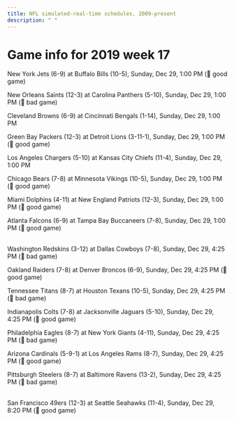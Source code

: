 ```yaml
---
title: NFL simulated-real-time schedules, 2009-present
description: " "
---
```


# Game info for 2019 week 17

New York Jets (6-9) at Buffalo Bills (10-5), Sunday, Dec 29, 1:00 PM (:football: good game)

New Orleans Saints (12-3) at Carolina Panthers (5-10), Sunday, Dec 29, 1:00 PM (:red_circle: bad game)

Cleveland Browns (6-9) at Cincinnati Bengals (1-14), Sunday, Dec 29, 1:00 PM

Green Bay Packers (12-3) at Detroit Lions (3-11-1), Sunday, Dec 29, 1:00 PM (:football: good game)

Los Angeles Chargers (5-10) at Kansas City Chiefs (11-4), Sunday, Dec 29, 1:00 PM

Chicago Bears (7-8) at Minnesota Vikings (10-5), Sunday, Dec 29, 1:00 PM (:football: good game)

Miami Dolphins (4-11) at New England Patriots (12-3), Sunday, Dec 29, 1:00 PM (:football: good game)

Atlanta Falcons (6-9) at Tampa Bay Buccaneers (7-8), Sunday, Dec 29, 1:00 PM (:football: good game)

<br/>Washington Redskins (3-12) at Dallas Cowboys (7-8), Sunday, Dec 29, 4:25 PM (:red_circle: bad game)

Oakland Raiders (7-8) at Denver Broncos (6-9), Sunday, Dec 29, 4:25 PM (:football: good game)

Tennessee Titans (8-7) at Houston Texans (10-5), Sunday, Dec 29, 4:25 PM (:red_circle: bad game)

Indianapolis Colts (7-8) at Jacksonville Jaguars (5-10), Sunday, Dec 29, 4:25 PM (:football: good game)

Philadelphia Eagles (8-7) at New York Giants (4-11), Sunday, Dec 29, 4:25 PM (:red_circle: bad game)

Arizona Cardinals (5-9-1) at Los Angeles Rams (8-7), Sunday, Dec 29, 4:25 PM (:football: good game)

Pittsburgh Steelers (8-7) at Baltimore Ravens (13-2), Sunday, Dec 29, 4:25 PM (:red_circle: bad game)

<br/>San Francisco 49ers (12-3) at Seattle Seahawks (11-4), Sunday, Dec 29, 8:20 PM (:football: good game)

